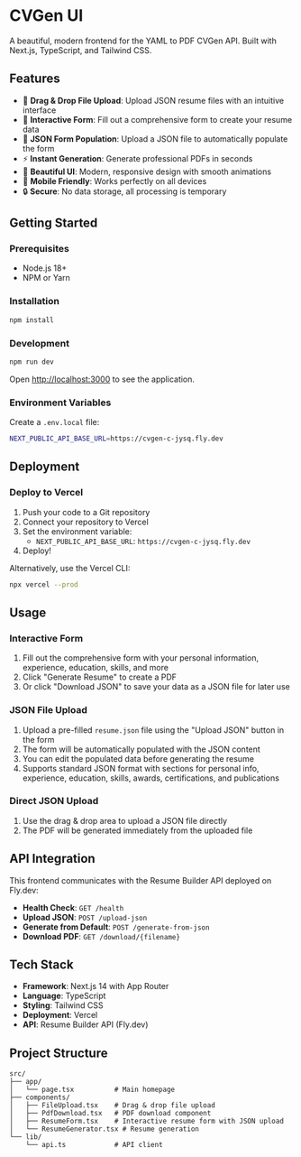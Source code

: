# CVGen UI

A beautiful, modern frontend for the YAML to PDF CVGen API. Built with Next.js, TypeScript, and Tailwind CSS.

## Features

- 🎯 **Drag & Drop File Upload**: Upload JSON resume files with an intuitive interface
- 📝 **Interactive Form**: Fill out a comprehensive form to create your resume data
- 🔄 **JSON Form Population**: Upload a JSON file to automatically populate the form
- ⚡ **Instant Generation**: Generate professional PDFs in seconds
- 🎨 **Beautiful UI**: Modern, responsive design with smooth animations
- 📱 **Mobile Friendly**: Works perfectly on all devices
- 🔒 **Secure**: No data storage, all processing is temporary

## Getting Started

### Prerequisites

- Node.js 18+ 
- NPM or Yarn

### Installation

```bash
npm install
```

### Development

```bash
npm run dev
```

Open [http://localhost:3000](http://localhost:3000) to see the application.

### Environment Variables

Create a `.env.local` file:

```bash
NEXT_PUBLIC_API_BASE_URL=https://cvgen-c-jysq.fly.dev
```

## Deployment

### Deploy to Vercel

1. Push your code to a Git repository
2. Connect your repository to Vercel
3. Set the environment variable:
   - `NEXT_PUBLIC_API_BASE_URL`: `https://cvgen-c-jysq.fly.dev`
4. Deploy!

Alternatively, use the Vercel CLI:

```bash
npx vercel --prod
```

## Usage

### Interactive Form
1. Fill out the comprehensive form with your personal information, experience, education, skills, and more
2. Click "Generate Resume" to create a PDF
3. Or click "Download JSON" to save your data as a JSON file for later use

### JSON File Upload
1. Upload a pre-filled `resume.json` file using the "Upload JSON" button in the form
2. The form will be automatically populated with the JSON content
3. You can edit the populated data before generating the resume
4. Supports standard JSON format with sections for personal info, experience, education, skills, awards, certifications, and publications

### Direct JSON Upload
1. Use the drag & drop area to upload a JSON file directly
2. The PDF will be generated immediately from the uploaded file

## API Integration

This frontend communicates with the Resume Builder API deployed on Fly.dev:

- **Health Check**: `GET /health`
- **Upload JSON**: `POST /upload-json`
- **Generate from Default**: `POST /generate-from-json`
- **Download PDF**: `GET /download/{filename}`

## Tech Stack

- **Framework**: Next.js 14 with App Router
- **Language**: TypeScript
- **Styling**: Tailwind CSS
- **Deployment**: Vercel
- **API**: Resume Builder API (Fly.dev)

## Project Structure

```
src/
├── app/
│   └── page.tsx          # Main homepage
├── components/
│   ├── FileUpload.tsx    # Drag & drop file upload
│   ├── PdfDownload.tsx   # PDF download component
│   ├── ResumeForm.tsx    # Interactive resume form with JSON upload
│   └── ResumeGenerator.tsx # Resume generation
└── lib/
    └── api.ts            # API client
```
